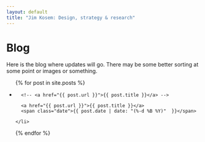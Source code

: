 ```yaml
---
layout: default
title: "Jim Kosem: Design, strategy & research"
---
```


# Blog

Here is the blog where updates will go. There may be some better sorting at some point or images or something.

<ul class="bloglist">
  {% for post in site.posts %}
    <li>

      <!-- <a href="{{ post.url }}">{{ post.title }}</a> -->

      <a href="{{ post.url }}">{{ post.title }}</a>
      <span class="date">{{ post.date | date: "(%-d %B %Y)"  }}</span>

    </li>
  {% endfor %}
</ul>

<p>&nbsp;</p>
<p>&nbsp;</p>
<p>&nbsp;</p>
<p>&nbsp;</p>
